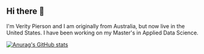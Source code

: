 ## Hi there 👋
I'm Verity Pierson and I am originally from Australia, but now live in the United States. I have been working on my Master's in Applied Data Science.

[![Anurag's GitHub stats](https://github-readme-stats.vercel.app/api?username=vpierson100)](https://github.com/anuraghazra/github-readme-stats)


